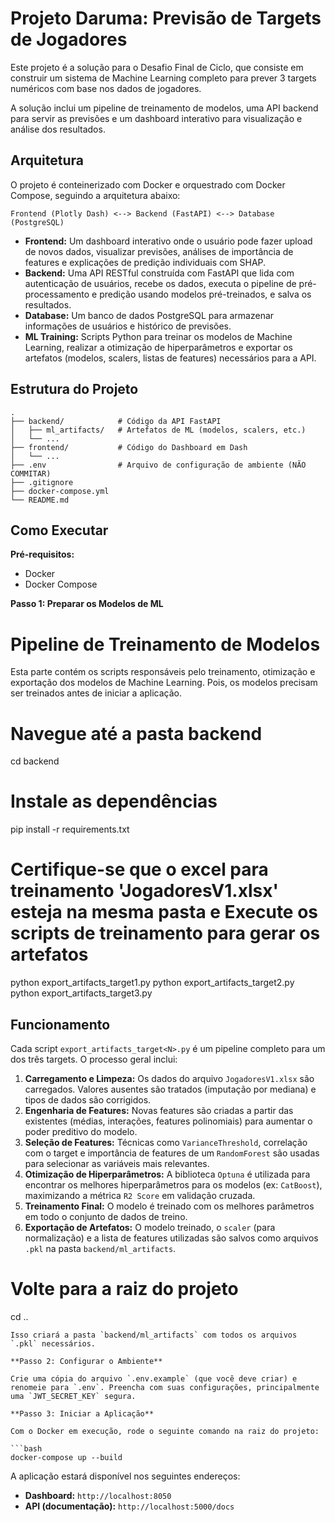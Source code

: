 # Projeto Daruma: Previsão de Targets de Jogadores

Este projeto é a solução para o Desafio Final de Ciclo, que consiste em construir um sistema de Machine Learning completo para prever 3 targets numéricos com base nos dados de jogadores.

A solução inclui um pipeline de treinamento de modelos, uma API backend para servir as previsões e um dashboard interativo para visualização e análise dos resultados.

## Arquitetura

O projeto é conteinerizado com Docker e orquestrado com Docker Compose, seguindo a arquitetura abaixo:

```
Frontend (Plotly Dash) <--> Backend (FastAPI) <--> Database (PostgreSQL)
```

-   **Frontend:** Um dashboard interativo onde o usuário pode fazer upload de novos dados, visualizar previsões, análises de importância de features e explicações de predição individuais com SHAP.
-   **Backend:** Uma API RESTful construída com FastAPI que lida com autenticação de usuários, recebe os dados, executa o pipeline de pré-processamento e predição usando modelos pré-treinados, e salva os resultados.
-   **Database:** Um banco de dados PostgreSQL para armazenar informações de usuários e histórico de previsões.
-   **ML Training:** Scripts Python para treinar os modelos de Machine Learning, realizar a otimização de hiperparâmetros e exportar os artefatos (modelos, scalers, listas de features) necessários para a API.

## Estrutura do Projeto

```
.
├── backend/            # Código da API FastAPI
│   ├── ml_artifacts/   # Artefatos de ML (modelos, scalers, etc.)
│   └── ...
├── frontend/           # Código do Dashboard em Dash
│   └── ...
├── .env                # Arquivo de configuração de ambiente (NÃO COMMITAR)
├── .gitignore
├── docker-compose.yml
└── README.md
```

## Como Executar

**Pré-requisitos:**
*   Docker
*   Docker Compose

**Passo 1: Preparar os Modelos de ML**

# Pipeline de Treinamento de Modelos

Esta parte contém os scripts responsáveis pelo treinamento, otimização e exportação dos modelos de Machine Learning. Pois, os modelos precisam ser treinados antes de iniciar a aplicação.

# Navegue até a pasta backend
cd backend

# Instale as dependências
pip install -r requirements.txt

# Certifique-se que o excel para treinamento 'JogadoresV1.xlsx' esteja na mesma pasta e Execute os scripts de treinamento para gerar os artefatos
python export_artifacts_target1.py
python export_artifacts_target2.py
python export_artifacts_target3.py

## Funcionamento
Cada script `export_artifacts_target<N>.py` é um pipeline completo para um dos três targets. O processo geral inclui:

1.  **Carregamento e Limpeza:** Os dados do arquivo `JogadoresV1.xlsx` são carregados. Valores ausentes são tratados (imputação por mediana) e tipos de dados são corrigidos.
2.  **Engenharia de Features:** Novas features são criadas a partir das existentes (médias, interações, features polinomiais) para aumentar o poder preditivo do modelo.
3.  **Seleção de Features:** Técnicas como `VarianceThreshold`, correlação com o target e importância de features de um `RandomForest` são usadas para selecionar as variáveis mais relevantes.
4.  **Otimização de Hiperparâmetros:** A biblioteca `Optuna` é utilizada para encontrar os melhores hiperparâmetros para os modelos (ex: `CatBoost`), maximizando a métrica `R2 Score` em validação cruzada.
5.  **Treinamento Final:** O modelo é treinado com os melhores parâmetros em todo o conjunto de dados de treino.
6.  **Exportação de Artefatos:** O modelo treinado, o `scaler` (para normalização) e a lista de features utilizadas são salvos como arquivos `.pkl` na pasta `backend/ml_artifacts`.

# Volte para a raiz do projeto
cd ..
```
Isso criará a pasta `backend/ml_artifacts` com todos os arquivos `.pkl` necessários.

**Passo 2: Configurar o Ambiente**

Crie uma cópia do arquivo `.env.example` (que você deve criar) e renomeie para `.env`. Preencha com suas configurações, principalmente uma `JWT_SECRET_KEY` segura.

**Passo 3: Iniciar a Aplicação**

Com o Docker em execução, rode o seguinte comando na raiz do projeto:

```bash
docker-compose up --build
```

A aplicação estará disponível nos seguintes endereços:
-   **Dashboard:** `http://localhost:8050`
-   **API (documentação):** `http://localhost:5000/docs`